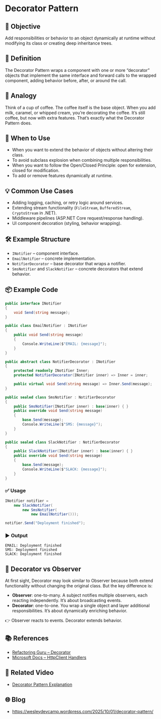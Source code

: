 # Decorator Pattern

## 🎯 Objective
Add responsibilities or behavior to an object dynamically at runtime without modifying its class or creating deep inheritance trees.

## 📌 Definition
The Decorator Pattern wraps a component with one or more “decorator” objects that implement the same interface and forward calls to the wrapped component, adding behavior before, after, or around the call.

## 🧠 Analogy
Think of a cup of coffee. The coffee itself is the base object. When you add milk, caramel, or whipped cream, you’re decorating the coffee. It’s still coffee, but now with extra features. That’s exactly what the Decorator Pattern does.

## 🚀 When to Use
- When you want to extend the behavior of objects without altering their class.
- To avoid subclass explosion when combining multiple responsibilities.
- When you want to follow the Open/Closed Principle: open for extension, closed for modification.
- To add or remove features dynamically at runtime.

## 💡 Common Use Cases
- Adding logging, caching, or retry logic around services.
- Extending stream functionality (`FileStream`, `BufferedStream`, `CryptoStream` in .NET).
- Middleware pipelines (ASP.NET Core request/response handling).
- UI component decoration (styling, behavior wrapping).

## 🛠 Example Structure
- `INotifier` – component interface.
- `EmailNotifier` – concrete implementation.
- `NotifierDecorator` – base decorator that wraps a notifier.
- `SmsNotifier` and `SlackNotifier` – concrete decorators that extend behavior.

## 📦 Example Code

```csharp
public interface INotifier
{
    void Send(string message);
}

public class EmailNotifier : INotifier
{
    public void Send(string message)
    {
        Console.WriteLine($"EMAIL: {message}");
    }
}

public abstract class NotifierDecorator : INotifier
{
    protected readonly INotifier Inner;
    protected NotifierDecorator(INotifier inner) => Inner = inner;

    public virtual void Send(string message) => Inner.Send(message);
}

public sealed class SmsNotifier : NotifierDecorator
{
    public SmsNotifier(INotifier inner) : base(inner) { }
    public override void Send(string message)
    {
        base.Send(message);
        Console.WriteLine($"SMS: {message}");
    }
}

public sealed class SlackNotifier : NotifierDecorator
{
    public SlackNotifier(INotifier inner) : base(inner) { }
    public override void Send(string message)
    {
        base.Send(message);
        Console.WriteLine($"SLACK: {message}");
    }
}
```

### ✅ Usage
```csharp
INotifier notifier =
    new SlackNotifier(
        new SmsNotifier(
            new EmailNotifier()));

notifier.Send("Deployment finished");
```

### ▶️ Output
```
EMAIL: Deployment finished
SMS: Deployment finished
SLACK: Deployment finished
```

## 🧠 Decorator vs Observer
At first sight, Decorator may look similar to Observer because both extend functionality without changing the original class. But the key difference is:

- **Observer**: one-to-many. A subject notifies multiple observers, each reacting independently. It’s about broadcasting events.
- **Decorator**: one-to-one. You wrap a single object and layer additional responsibilities. It’s about dynamically enriching behavior.

👉 Observer reacts to events. Decorator extends behavior.

## 📚 References
- [Refactoring Guru – Decorator](https://refactoring.guru/design-patterns/decorator)
- [Microsoft Docs – HttpClient Handlers](https://learn.microsoft.com/en-us/dotnet/fundamentals/networking/http/httpclient-message-handlers)

## 🎥 Related Video

- [Decorator Pattern Explanation](https://youtu.be/S76odcsItOw)

## 🌐 Blog

- https://wesleydevcamp.wordpress.com/2025/10/01/decorator-pattern/
